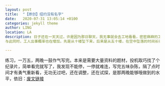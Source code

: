 ```yaml
---
layout: post
title:  "【原创】纽约没有名字"
date:   2020-07-31 13:05:14 +0100
categories: jekyll theme
author: LING
location: LA
description: 日子还在一天天过，许是因为那日聊天，我无事就会去工地看看，密密麻麻的工人埋头苦干，我却要仰头才能看到他们。资本家挥金如土，一楼更比一楼高，直冲云霄，让人头皮发麻，对天空失了敬意。
与此同时，工人出事概率也在增加，先是从十楼坠下来，后来是从五十楼，在空中坠落的时间长得我都呼吸不畅，现在再想起来，一颗子弹反而是上帝悯人，保佑众生。

---
```


练习，一万五，两晚一鼓作气写完。本来是需要大量资料的题材，投机取巧找了个纪录片，简单看完就写了，我发现不能停，一停就难连，写完五味杂陈，隔了点时间才有勇气重新看，无功无过吧，还在调整，还在试探，是那两晚能够哦做到的水平，依旧：[废文链接](https://sosad.fun/threads/76823/profile)


